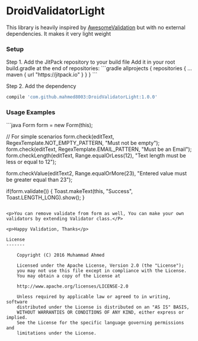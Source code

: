 <h1>DroidValidatorLight</h1>

<p>This library is heavily inspired by <a href="https://github.com/thyrlian/AwesomeValidation">AwesomeValidation</a> but with no external dependencies. It makes it very light weight</p>

<h3>Setup</h3>
Step 1. Add the JitPack repository to your build file
Add it in your root build.gradle at the end of repositories:
```gradle
allprojects {
		repositories {
			...
			maven { url "https://jitpack.io" }
		}
	}
```

Step 2. Add the dependency
```gradle
compile 'com.github.mahmed8003:DroidValidatorLight:1.0.0'
```


<h3>Usage Examples</h3>
```java
Form form = new Form(this);

// For simple scenarios
form.check(editText, RegexTemplate.NOT_EMPTY_PATTERN, "Must not be empty");
form.check(editText, RegexTemplate.EMAIL_PATTERN, "Must be an Email");
form.checkLength(editText, Range.equalOrLess(12), "Text length must be less or equal to 12");

form.checkValue(editText2, Range.equalOrMore(23), "Entered value must be greater equal than 23");

if(form.validate()) {
    Toast.makeText(this, "Success", Toast.LENGTH_LONG).show();
}

```

<p>You can remove validate from form as well, You can make your own validators by extending Validator class.</P>

<p>Happy Validation, Thanks</p>

License
-------

    Copyright (C) 2016 Muhammad Ahmed

    Licensed under the Apache License, Version 2.0 (the "License");
    you may not use this file except in compliance with the License.
    You may obtain a copy of the License at

    http://www.apache.org/licenses/LICENSE-2.0

    Unless required by applicable law or agreed to in writing, software
    distributed under the License is distributed on an "AS IS" BASIS,
    WITHOUT WARRANTIES OR CONDITIONS OF ANY KIND, either express or implied.
    See the License for the specific language governing permissions and
    limitations under the License.